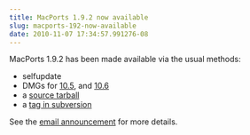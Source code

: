 ```yaml
---
title: MacPorts 1.9.2 now available
slug: macports-192-now-available
date: 2010-11-07 17:34:57.991276-08
---
```


MacPorts 1.9.2 has been made available via the usual methods:

* selfupdate
* DMGs for [10.5](https://distfiles.macports.org/MacPorts/MacPorts-1.9.2-10.5-Leopard.dmg "10.5 DMG"), and [10.6](https://distfiles.macports.org/MacPorts/MacPorts-1.9.2-10.6-SnowLeopard.dmg "10.6 DMG")
* a [source tarball](https://www.macports.org/install.php#source)
* a [tag in subversion](https://svn.macports.org/repository/macports/tags/release_1_9_2)

See the [email announcement](https://lists.macosforge.org/pipermail/macports-announce/2010-November/000010.html) for more details.
